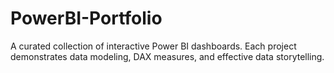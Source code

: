 # PowerBI-Portfolio
A curated collection of interactive Power BI dashboards. Each project demonstrates data modeling, DAX measures, and effective data storytelling.

